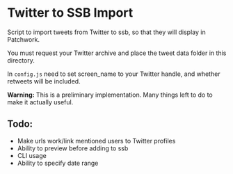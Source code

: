 # Twitter to SSB Import 

Script to import tweets from Twitter to ssb, so that they will display in Patchwork.

You must request your Twitter archive and place the tweet data folder in this directory. 

In `config.js` need to set screen_name to your Twitter handle, and whether retweets will be included.

**Warning:** This is a preliminary implementation. Many things left to do to make it actually useful. 

## Todo: 

- Make urls work/link mentioned users to Twitter profiles
- Ability to preview before adding to ssb
- CLI usage
- Ability to specify date range
